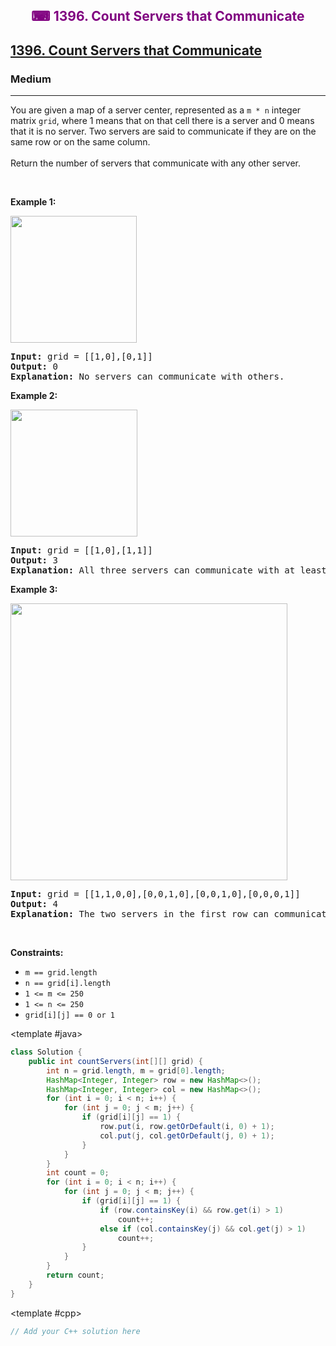 <div align = "center">
<h style = "margin-bottom: 0px; margin-top: 0px; color : purple;" align = "center" class = "header">

## ⌨ 1396. Count Servers that Communicate

</h>
</div>

<h2><a href="https://leetcode.com/problems/count-servers-that-communicate" target = "_blank">1396. Count Servers that Communicate</a></h2><h3>Medium</h3><hr><p>You are given a map of a server center, represented as a <code>m * n</code> integer matrix&nbsp;<code>grid</code>, where 1 means that on that cell there is a server and 0 means that it is no server. Two servers are said to communicate if they are on the same row or on the same column.<br />
<br />
Return the number of servers&nbsp;that communicate with any other server.</p>

<p>&nbsp;</p>
<p><strong class="example">Example 1:</strong></p>

<p><img alt="" src="https://assets.leetcode.com/uploads/2019/11/14/untitled-diagram-6.jpg" style="width: 202px; height: 203px;" /></p>

<pre>
<strong>Input:</strong> grid = [[1,0],[0,1]]
<strong>Output:</strong> 0
<b>Explanation:</b>&nbsp;No servers can communicate with others.</pre>

<p><strong class="example">Example 2:</strong></p>

<p><strong><img alt="" src="https://assets.leetcode.com/uploads/2019/11/13/untitled-diagram-4.jpg" style="width: 203px; height: 203px;" /></strong></p>

<pre>
<strong>Input:</strong> grid = [[1,0],[1,1]]
<strong>Output:</strong> 3
<b>Explanation:</b>&nbsp;All three servers can communicate with at least one other server.
</pre>

<p><strong class="example">Example 3:</strong></p>

<p><img alt="" src="https://assets.leetcode.com/uploads/2019/11/14/untitled-diagram-1-3.jpg" style="width: 443px; height: 443px;" /></p>

<pre>
<strong>Input:</strong> grid = [[1,1,0,0],[0,0,1,0],[0,0,1,0],[0,0,0,1]]
<strong>Output:</strong> 4
<b>Explanation:</b>&nbsp;The two servers in the first row can communicate with each other. The two servers in the third column can communicate with each other. The server at right bottom corner can&#39;t communicate with any other server.
</pre>

<p>&nbsp;</p>
<p><strong>Constraints:</strong></p>

<ul>
	<li><code>m == grid.length</code></li>
	<li><code>n == grid[i].length</code></li>
	<li><code>1 &lt;= m &lt;= 250</code></li>
	<li><code>1 &lt;= n &lt;= 250</code></li>
	<li><code>grid[i][j] == 0 or 1</code></li>
</ul>

<CodeTabs :languages="[ { name: 'C++', slot: 'cpp' }, { name: 'Java', slot: 'java' } ]">

<template #java>

```java
class Solution {
    public int countServers(int[][] grid) {
        int n = grid.length, m = grid[0].length;
        HashMap<Integer, Integer> row = new HashMap<>();
        HashMap<Integer, Integer> col = new HashMap<>();
        for (int i = 0; i < n; i++) {
            for (int j = 0; j < m; j++) {
                if (grid[i][j] == 1) {
                    row.put(i, row.getOrDefault(i, 0) + 1);
                    col.put(j, col.getOrDefault(j, 0) + 1);
                }
            }
        }
        int count = 0;
        for (int i = 0; i < n; i++) {
            for (int j = 0; j < m; j++) {
                if (grid[i][j] == 1) {
                    if (row.containsKey(i) && row.get(i) > 1)
                        count++;
                    else if (col.containsKey(j) && col.get(j) > 1)
                        count++;
                }
            }
        }
        return count;
    }
}
```

</template>

<template #cpp>

```cpp
// Add your C++ solution here
```

</template>

</CodeTabs>
